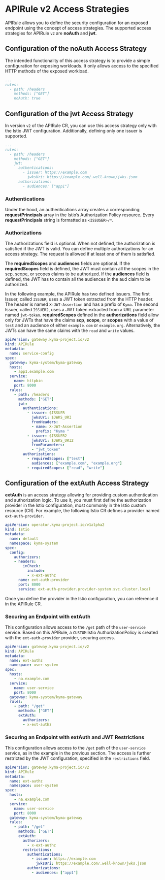 # APIRule v2 Access Strategies

APIRule allows you to define the security configuration for an exposed endpoint using the concept of access strategies. The supported access strategies for APIRule `v2` are **noAuth** and **jwt**.

## Configuration of the **noAuth** Access Strategy

The intended functionality of this access strategy is to provide a simple configuration for exposing workloads.
It only allows access to the specified HTTP methods of the exposed workload.

```yaml
...
rules:
  - path: /headers
    methods: ["GET"]
    noAuth: true
```

## Configuration of the **jwt** Access Strategy

In version `v2` of the APIRule CR, you can use this access strategy only with the Istio JWT configuration. Additionally, defining only one issuer is supported.

```yaml
...
rules:
  - path: /headers
    methods: ["GET"]
    jwt:
      authentications:
        - issuer: https://example.com
          jwksUri: https://example.com/.well-known/jwks.json
      authorizations:
        - audiences: ["app1"]
```

### Authentications
Under the hood, an authentications array creates a corresponding **requestPrincipals** array in the Istio’s Authorization Policy resource. Every **requestPrincipals** string is formatted as `<ISSUSER>/*`.

### Authorizations
The authorizations field is optional. When not defined, the authorization is satisfied if the JWT is valid. You can define multiple authorizations for an access strategy. The request is allowed if at least one of them is satisfied.

The **requiredScopes** and **audiences** fields are optional. If the **requiredScopes** field is defined, the JWT must contain all the scopes in the scp, scope, or scopes claims to be authorized. If the **audiences** field is defined, the JWT has to contain all the audiences in the aud claim to be authorized.

In the following example, the APIRule has two defined Issuers. The first Issuer, called `ISSUER`, uses a JWT token extracted from the HTTP header. The header is named `X-JWT-Assertion` and has a prefix of `Kyma`. The second Issuer, called `ISSUER2`, uses a JWT token extracted from a URL parameter named `jwt-token`.
**requiredScopes** defined in the **authorizations** field allow only for JWTs that have the claims **scp**, **scope**, or **scopes** with a value of `test` and an audience of either `example.com` or `example.org`. Alternatively, the JWTs can have the same claims with the `read` and `write` values.

```yaml
apiVersion: gateway.kyma-project.io/v2
kind: APIRule
metadata:
  name: service-config
spec:
  gateway: kyma-system/kyma-gateway
  hosts:
    - app1.example.com
  service:
    name: httpbin
    port: 8000
  rules:
    - path: /headers
      methods: ["GET"]
      jwt:
        authentications:
          - issuer: $ISSUER
            jwksUri: $JWKS_URI
            fromHeaders:
            - name: X-JWT-Assertion
              prefix: "Kyma "
          - issuer: $ISSUER2
            jwksUri: $JWKS_URI2
            fromParameters:
            - "jwt_token"
        authorizations:
          - requiredScopes: ["test"]
            audiences: ["example.com", "example.org"]
          - requiredScopes: ["read", "write"]
```

## Configuration of the **extAuth** Access Strategy

**extAuth** is an access strategy allowing for providing custom authentication and authorization logic. To use it, you must first define the authorization provider in the Istio configuration, most commonly in the Istio custom resource (CR). For example, the following Istio CR defines a provider named `ext-auth-provider`.

```yaml
apiVersion: operator.kyma-project.io/v1alpha2
kind: Istio
metadata:
  name: default
  namespace: kyma-system
spec:
  config:
    authorizers:
    - headers:
        inCheck:
          include:
          - x-ext-authz
      name: ext-auth-provider
      port: 8000
      service: ext-auth-provider.provider-system.svc.cluster.local
```

Once you define the provider in the Istio configuration, you can reference it in the APIRule CR.

### Securing an Endpoint with **extAuth**
This configuration allows access to the `/get` path of the `user-service` service. Based on this APIRule, a `CUSTOM` Istio AuthorizationPolicy is created with the `ext-auth-provider` provider, securing access.

```yaml
apiVersion: gateway.kyma-project.io/v2
kind: APIRule
metadata:
  name: ext-authz
  namespace: user-system
spec:
  hosts:
    - na.example.com
  service:
    name: user-service
    port: 8000
  gateway: kyma-system/kyma-gateway
  rules:
    - path: "/get"
      methods: ["GET"]
      extAuth:
        authorizers:
        - x-ext-authz
```

### Securing an Endpoint with **extAuth** and JWT Restrictions

This configuration allows access to the `/get` path of the `user-service` service, as in the example in the previous section. The access is further restricted by the JWT configuration, specified in the `restrictions` field.

```yaml
apiVersion: gateway.kyma-project.io/v2
kind: APIRule
metadata:
  name: ext-authz
  namespace: user-system
spec:
  hosts:
    - na.example.com
  service:
    name: user-service
    port: 8000
  gateway: kyma-system/kyma-gateway
  rules:
    - path: "/get"
      methods: ["GET"]
      extAuth:
        authorizers:
          - x-ext-authz
        restrictions:
          authentications:
            - issuer: https://example.com
              jwksUri: https://example.com/.well-known/jwks.json
          authorizations:
            - audiences: ["app1"]
```